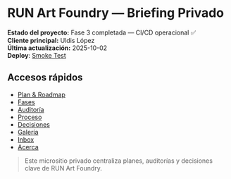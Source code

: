 # RUN Art Foundry — Briefing Privado

**Estado del proyecto:** Fase 3 completada — CI/CD operacional ✅  
**Cliente principal:** Uldis López  
**Última actualización:** 2025-10-02  
**Deploy**: [Smoke Test](_smoke.md)

## Accesos rápidos
- [Plan & Roadmap](plan/index.md)
- [Fases](fases/index.md)
- [Auditoría](auditoria/index.md)
- [Proceso](proceso/index.md)
- [Decisiones](decisiones/index.md)
- [Galería](galeria/index.md)
- [Inbox](inbox/index.md)
- [Acerca](acerca/index.md)

> Este micrositio privado centraliza planes, auditorías y decisiones clave de RUN Art Foundry.
